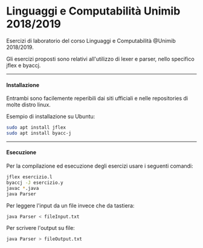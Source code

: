 # Linguaggi e Computabilità Unimib 2018/2019
Esercizi di laboratorio del corso Linguaggi e Computabilità @Unimib 2018/2019.

Gli esercizi proposti sono relativi all'utilizzo di lexer e parser, nello specifico jflex e byaccj.
___
#### Installazione
Entrambi sono facilemente reperibili dai siti ufficiali e nelle repositories di molte distro linux.

Esempio di installazione su Ubuntu:

``` bash
sudo apt install jflex
sudo apt install byacc-j
```
___
#### Esecuzione
Per la compilazione ed esecuzione degli esercizi usare i seguenti comandi:

``` bash
jflex esercizio.l
byaccj -J esercizio.y
javac *.java
java Parser
```
Per leggere l'input da un file invece che da tastiera:

``` bash
java Parser < fileInput.txt
```

Per scrivere l'output su file:

``` bash
java Parser > fileOutput.txt
```
